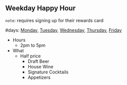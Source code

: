 ## Weekday Happy Hour
`note`: requires signing up for their rewards card

#days: [Monday](Monday.md), [Tuesday](Tuesday.md), [Wednesday](Wednesday.md), [Thursday](Thursday.md), [Friday](Friday.md)

* Hours
	* 2pm to 5pm
* What
	* Half price
		* Draft Beer
		* House Wine
		* Signature Cocktails
		* Appetizers